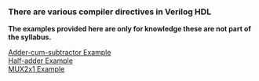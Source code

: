 ### There are various compiler directives in Verilog HDL

__<p><b>The examples provided here are only for knowledge these are not part of the syllabus.</b></p>__

[Adder-cum-subtractor Example](hdl-eda/digital-ic-design-lab/conditional_compilation/add_sub.md)<br/>
[Half-adder Example](hdl-eda/digital-ic-design-lab/conditional_compilation/ha.md)<br/>
[MUX2x1 Example](https://github.com/hdl-eda/digital-ic-design-lab/blob/main/conditional_compilation/mux2x1.md)<br/>



